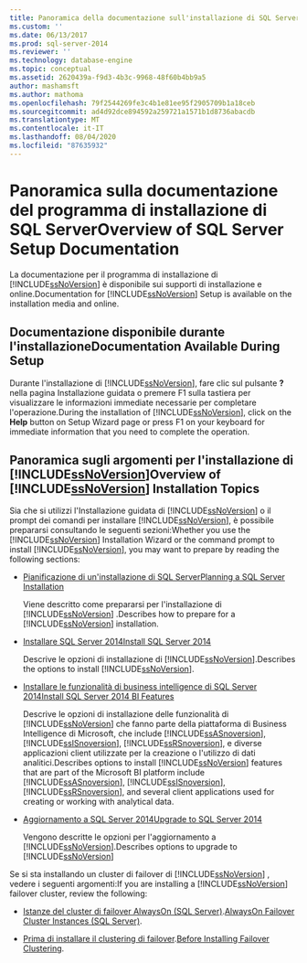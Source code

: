 ```yaml
---
title: Panoramica della documentazione sull'installazione di SQL Server | Microsoft Docs
ms.custom: ''
ms.date: 06/13/2017
ms.prod: sql-server-2014
ms.reviewer: ''
ms.technology: database-engine
ms.topic: conceptual
ms.assetid: 2620439a-f9d3-4b3c-9968-48f60b4bb9a5
author: mashamsft
ms.author: mathoma
ms.openlocfilehash: 79f2544269fe3c4b1e81ee95f2905709b1a18ceb
ms.sourcegitcommit: ad4d92dce894592a259721a1571b1d8736abacdb
ms.translationtype: MT
ms.contentlocale: it-IT
ms.lasthandoff: 08/04/2020
ms.locfileid: "87635932"
---
```

# <a name="overview-of-sql-server-setup-documentation"></a><span data-ttu-id="c024b-102">Panoramica sulla documentazione del programma di installazione di SQL Server</span><span class="sxs-lookup"><span data-stu-id="c024b-102">Overview of SQL Server Setup Documentation</span></span>
  <span data-ttu-id="c024b-103">La documentazione per il programma di installazione di [!INCLUDE[ssNoVersion](../../includes/ssnoversion-md.md)] è disponibile sui supporti di installazione e online.</span><span class="sxs-lookup"><span data-stu-id="c024b-103">Documentation for [!INCLUDE[ssNoVersion](../../includes/ssnoversion-md.md)] Setup is available on the installation media and online.</span></span>  
  
## <a name="documentation-available-during-setup"></a><span data-ttu-id="c024b-104">Documentazione disponibile durante l'installazione</span><span class="sxs-lookup"><span data-stu-id="c024b-104">Documentation Available During Setup</span></span>  
 <span data-ttu-id="c024b-105">Durante l'installazione di [!INCLUDE[ssNoVersion](../../includes/ssnoversion-md.md)], fare clic sul pulsante **?** nella pagina Installazione guidata o premere F1 sulla tastiera per visualizzare le informazioni immediate necessarie per completare l'operazione.</span><span class="sxs-lookup"><span data-stu-id="c024b-105">During the installation of [!INCLUDE[ssNoVersion](../../includes/ssnoversion-md.md)], click on the **Help** button on Setup Wizard page or press F1 on your keyboard for immediate information that you need to complete the operation.</span></span>  
  
## <a name="overview-of-ssnoversion-installation-topics"></a><span data-ttu-id="c024b-106">Panoramica sugli argomenti per l'installazione di [!INCLUDE[ssNoVersion](../../includes/ssnoversion-md.md)]</span><span class="sxs-lookup"><span data-stu-id="c024b-106">Overview of [!INCLUDE[ssNoVersion](../../includes/ssnoversion-md.md)] Installation Topics</span></span>  
 <span data-ttu-id="c024b-107">Sia che si utilizzi l'Installazione guidata di [!INCLUDE[ssNoVersion](../../includes/ssnoversion-md.md)] o il prompt dei comandi per installare [!INCLUDE[ssNoVersion](../../includes/ssnoversion-md.md)], è possibile prepararsi consultando le seguenti sezioni:</span><span class="sxs-lookup"><span data-stu-id="c024b-107">Whether you use the [!INCLUDE[ssNoVersion](../../includes/ssnoversion-md.md)] Installation Wizard or the command prompt to install [!INCLUDE[ssNoVersion](../../includes/ssnoversion-md.md)], you may want to prepare by reading the following sections:</span></span>  
  
-   [<span data-ttu-id="c024b-108">Pianificazione di un'installazione di SQL Server</span><span class="sxs-lookup"><span data-stu-id="c024b-108">Planning a SQL Server Installation</span></span>](../../../2014/sql-server/install/planning-a-sql-server-installation.md)  
  
     <span data-ttu-id="c024b-109">Viene descritto come prepararsi per l'installazione di [!INCLUDE[ssNoVersion](../../includes/ssnoversion-md.md)] .</span><span class="sxs-lookup"><span data-stu-id="c024b-109">Describes how to prepare for a [!INCLUDE[ssNoVersion](../../includes/ssnoversion-md.md)] installation.</span></span>  
  
-   [<span data-ttu-id="c024b-110">Installare SQL Server 2014</span><span class="sxs-lookup"><span data-stu-id="c024b-110">Install SQL Server 2014</span></span>](../../database-engine/install-windows/install-sql-server.md)  
  
     <span data-ttu-id="c024b-111">Descrive le opzioni di installazione di [!INCLUDE[ssNoVersion](../../includes/ssnoversion-md.md)].</span><span class="sxs-lookup"><span data-stu-id="c024b-111">Describes the options to install [!INCLUDE[ssNoVersion](../../includes/ssnoversion-md.md)].</span></span>  
  
-   [<span data-ttu-id="c024b-112">Installare le funzionalità di business intelligence di SQL Server 2014</span><span class="sxs-lookup"><span data-stu-id="c024b-112">Install SQL Server 2014 BI Features</span></span>](install-sql-server-business-intelligence-features.md)  
  
     <span data-ttu-id="c024b-113">Descrive le opzioni di installazione delle funzionalità di [!INCLUDE[ssNoVersion](../../includes/ssnoversion-md.md)] che fanno parte della piattaforma di Business Intelligence di Microsoft, che include [!INCLUDE[ssASnoversion](../../includes/ssasnoversion-md.md)], [!INCLUDE[ssISnoversion](../../includes/ssisnoversion-md.md)], [!INCLUDE[ssRSnoversion](../../includes/ssrsnoversion-md.md)], e diverse applicazioni client utilizzate per la creazione o l'utilizzo di dati analitici.</span><span class="sxs-lookup"><span data-stu-id="c024b-113">Describes options to install [!INCLUDE[ssNoVersion](../../includes/ssnoversion-md.md)] features that are part of the Microsoft BI platform include [!INCLUDE[ssASnoversion](../../includes/ssasnoversion-md.md)], [!INCLUDE[ssISnoversion](../../includes/ssisnoversion-md.md)], [!INCLUDE[ssRSnoversion](../../includes/ssrsnoversion-md.md)], and several client applications used for creating or working with analytical data.</span></span>  
  
-   [<span data-ttu-id="c024b-114">Aggiornamento a SQL Server 2014</span><span class="sxs-lookup"><span data-stu-id="c024b-114">Upgrade to SQL Server 2014</span></span>](../../database-engine/install-windows/upgrade-sql-server.md)  
  
     <span data-ttu-id="c024b-115">Vengono descritte le opzioni per l'aggiornamento a [!INCLUDE[ssNoVersion](../../includes/ssnoversion-md.md)].</span><span class="sxs-lookup"><span data-stu-id="c024b-115">Describes options to upgrade to [!INCLUDE[ssNoVersion](../../includes/ssnoversion-md.md)]</span></span>  
  
 <span data-ttu-id="c024b-116">Se si sta installando un cluster di failover di [!INCLUDE[ssNoVersion](../../includes/ssnoversion-md.md)] , vedere i seguenti argomenti:</span><span class="sxs-lookup"><span data-stu-id="c024b-116">If you are installing a [!INCLUDE[ssNoVersion](../../includes/ssnoversion-md.md)] failover cluster, review the following:</span></span>  
  
-   <span data-ttu-id="c024b-117">[Istanze del cluster di failover AlwaysOn (SQL Server)](../failover-clusters/windows/always-on-failover-cluster-instances-sql-server.md).</span><span class="sxs-lookup"><span data-stu-id="c024b-117">[AlwaysOn Failover Cluster Instances (SQL Server)](../failover-clusters/windows/always-on-failover-cluster-instances-sql-server.md).</span></span>  
  
-   <span data-ttu-id="c024b-118">[Prima di installare il clustering di failover](../failover-clusters/install/before-installing-failover-clustering.md).</span><span class="sxs-lookup"><span data-stu-id="c024b-118">[Before Installing Failover Clustering](../failover-clusters/install/before-installing-failover-clustering.md).</span></span>  
  
  
